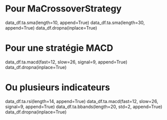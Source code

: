 # Pour MaCrossoverStrategy
data_df.ta.sma(length=10, append=True)
data_df.ta.sma(length=30, append=True)
data_df.dropna(inplace=True)

# Pour une stratégie MACD
data_df.ta.macd(fast=12, slow=26, signal=9, append=True)
data_df.dropna(inplace=True)

# Ou plusieurs indicateurs
data_df.ta.rsi(length=14, append=True)
data_df.ta.macd(fast=12, slow=26, signal=9, append=True)
data_df.ta.bbands(length=20, std=2, append=True)
data_df.dropna(inplace=True)